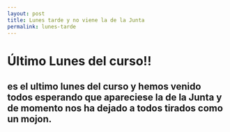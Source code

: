 ```yaml
---
layout: post
title: Lunes tarde y no viene la de la Junta
permalink: lunes-tarde
---
```


# Último Lunes del curso!!

## es el ultimo lunes del curso y hemos venido todos esperando que apareciese la de la Junta y de momento nos ha dejado a todos tirados como un mojon.
